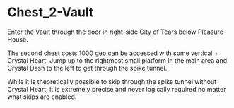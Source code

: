 # Chest_2-Vault

Enter the Vault through the door in right-side City of Tears below Pleasure House.

The second chest costs 1000 geo can be accessed with some vertical + Crystal Heart. Jump up to the rightmost small platform in the main area and Crystal Dash to the left to get through the spike tunnel.

While it is theoretically possible to skip through the spike tunnel without Crystal Heart, it is extremely precise and never logically required no matter what skips are enabled.
